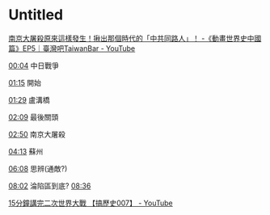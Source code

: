 # Untitled
[南京大屠殺原來這樣發生！揪出那個時代的「中共同路人」！ -《動畫世界史中國篇》EP5｜臺灣吧TaiwanBar - YouTube](https://www.youtube.com/watch?v=AV_CAHWGsuw&ab_channel=TaiwanBar)


[00:04](https://www.youtube.com/watch?v=AV_CAHWGsuw&ab_channel=TaiwanBar#t=4.521396952316284)
中日戰爭

[01:15](https://www.youtube.com/watch?v=AV_CAHWGsuw&ab_channel=TaiwanBar#t=75.13674698474121)
開始

[01:29](https://www.youtube.com/watch?v=AV_CAHWGsuw&ab_channel=TaiwanBar#t=89.4804708474121)
盧溝橋

[02:09](https://www.youtube.com/watch?v=AV_CAHWGsuw&ab_channel=TaiwanBar#t=129.73658803433227)
最後關頭

[02:50](https://www.youtube.com/watch?v=AV_CAHWGsuw&ab_channel=TaiwanBar#t=170.2098180114441)
南京大屠殺


[04:13](https://www.youtube.com/watch?v=AV_CAHWGsuw&ab_channel=TaiwanBar#t=253.71343305340577)
蘇州

[06:08](https://www.youtube.com/watch?v=AV_CAHWGsuw&ab_channel=TaiwanBar#t=368.4643291983643)
思辨(通敵?)

[08:02](https://www.youtube.com/watch?v=AV_CAHWGsuw&ab_channel=TaiwanBar#t=482.1872836986389)
淪陷區到底?
[08:36](https://www.youtube.com/watch?v=AV_CAHWGsuw&ab_channel=TaiwanBar#t=516.0045161602172)

[15分鐘講完二次世界大戰 【搞歷史007】 - YouTube](https://www.youtube.com/watch?v=TqHD3Qo0Qec&ab_channel=%E8%92%9F%E8%92%BB%E8%AC%9B%E5%B9%B9%E8%A9%B1)